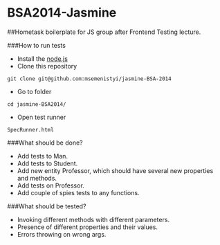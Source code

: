BSA2014-Jasmine
===============================

##Hometask boilerplate for JS group after Frontend Testing lecture.

###How to run tests
- Install the [node.js](http://nodejs.org/)
- Clone this repository
```shell
git clone git@github.com:msemenistyi/jasmine-BSA-2014
``` 
- Go to folder
```shell
cd jasmine-BSA2014/
```
- Open test runner
```shell
SpecRunner.html
```

###What should be done?
- Add tests to Man.
- Add tests to Student.
- Add new entity Professor, which should have several new properties and methods.
- Add tests on Professor.
- Add couple of spies tests to any functions.

###What should be tested?
- Invoking different methods with different parameters.
- Presence of different properties and their values.
- Errors throwing on wrong args.
